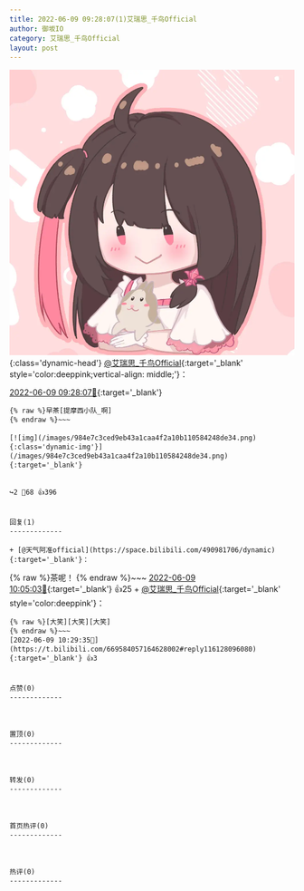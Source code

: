 ```yaml
---
title: 2022-06-09 09:28:07(1)艾瑞思_千鸟Official
author: 御坂IO
category: 艾瑞思_千鸟Official
layout: post
---
```


![img](/images/7e08840c56f251de28bdf766b647bd5fe9a5d50a.jpg){:class='dynamic-head'}
[@艾瑞思_千鸟Official](https://space.bilibili.com/1090010845/dynamic){:target='_blank' style='color:deeppink;vertical-align: middle;'}：

[2022-06-09 09:28:07🔗](https://t.bilibili.com/669584057164628002){:target='_blank'}

~~~
{% raw %}早茶[提摩西小队_啊]
{% endraw %}~~~

[![img](/images/984e7c3ced9eb43a1caa4f2a10b110584248de34.png){:class='dynamic-img'}](/images/984e7c3ced9eb43a1caa4f2a10b110584248de34.png){:target='_blank'}


↪️2 💬68 👍396


回复(1)
-------------

+ [@天气阿准official](https://space.bilibili.com/490981706/dynamic){:target='_blank'}：
~~~
{% raw %}茶呢！
{% endraw %}~~~
[2022-06-09 10:05:03🔗](https://t.bilibili.com/669584057164628002#reply116125861872){:target='_blank'} 👍25
    + [@艾瑞思_千鸟Official](https://space.bilibili.com/1090010845/dynamic){:target='_blank' style='color:deeppink'}：
~~~
{% raw %}[大笑][大笑][大笑]
{% endraw %}~~~
[2022-06-09 10:29:35🔗](https://t.bilibili.com/669584057164628002#reply116128096080){:target='_blank'} 👍3


点赞(0)
-------------



置顶(0)
-------------



转发(0)
-------------



首页热评(0)
-------------



热评(0)
-------------



